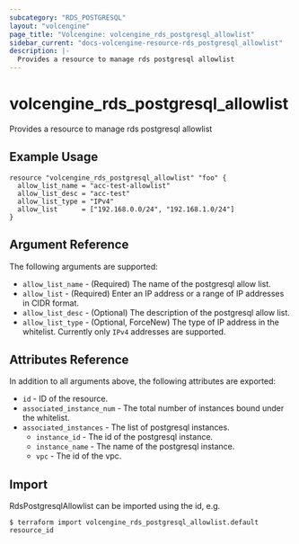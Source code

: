 ```yaml
---
subcategory: "RDS_POSTGRESQL"
layout: "volcengine"
page_title: "Volcengine: volcengine_rds_postgresql_allowlist"
sidebar_current: "docs-volcengine-resource-rds_postgresql_allowlist"
description: |-
  Provides a resource to manage rds postgresql allowlist
---
```

# volcengine_rds_postgresql_allowlist
Provides a resource to manage rds postgresql allowlist
## Example Usage
```hcl
resource "volcengine_rds_postgresql_allowlist" "foo" {
  allow_list_name = "acc-test-allowlist"
  allow_list_desc = "acc-test"
  allow_list_type = "IPv4"
  allow_list      = ["192.168.0.0/24", "192.168.1.0/24"]
}
```
## Argument Reference
The following arguments are supported:
* `allow_list_name` - (Required) The name of the postgresql allow list.
* `allow_list` - (Required) Enter an IP address or a range of IP addresses in CIDR format.
* `allow_list_desc` - (Optional) The description of the postgresql allow list.
* `allow_list_type` - (Optional, ForceNew) The type of IP address in the whitelist. Currently only `IPv4` addresses are supported.

## Attributes Reference
In addition to all arguments above, the following attributes are exported:
* `id` - ID of the resource.
* `associated_instance_num` - The total number of instances bound under the whitelist.
* `associated_instances` - The list of postgresql instances.
    * `instance_id` - The id of the postgresql instance.
    * `instance_name` - The name of the postgresql instance.
    * `vpc` - The id of the vpc.


## Import
RdsPostgresqlAllowlist can be imported using the id, e.g.
```
$ terraform import volcengine_rds_postgresql_allowlist.default resource_id
```

